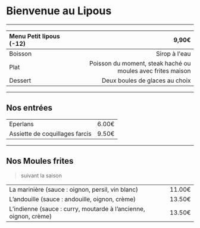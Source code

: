 # Bienvenue au Lipous

---

| Menu Petit lipous (-12) |                                                   **9,90€** |
| :---------------------- | ----------------------------------------------------------: |
| Boisson                 |                                               Sirop à l'eau |
| Plat                    | Poisson du moment, steak haché ou moules avec frites maison |
| Dessert                 |                              Deux boules de glaces au choix |

---

## Nos entrées

|                                |       |
| :----------------------------- | ----: |
| Eperlans                       | 6.00€ |
| Assiette de coquillages farcis | 9.50€ |


---

## Nos Moules frites
> suivant la saison

|                                                                  |        |
| :--------------------------------------------------------------- | -----: |
| La marinière (sauce : oignon, persil, vin blanc)                 | 11.00€ |
| L’andouille (sauce : andouille, oignon, crème)                   | 13.50€ |
| L’indienne (sauce : curry, moutarde à l’ancienne, oignon, crème) | 13.50€ |

